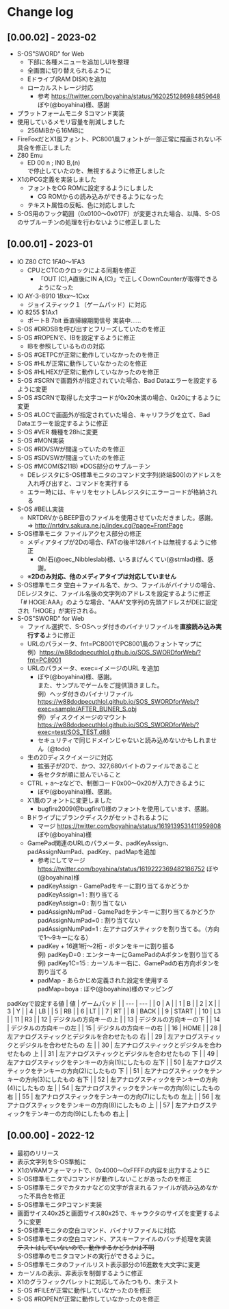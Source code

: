 # Change log

## [0.00.02] - 2023-02
- S-OS"SWORD" for Web
  - 下部に各種メニューを追加しUIを整理
  - 全画面に切り替えられるように
  - Eドライブ(RAM DISK)を追加
  - ローカルストレージ対応
    - 参考 https://twitter.com/boyahina/status/1620251286984859648  
    ぼや(@boyahina)様、感謝
- プラットフォームモニタ Sコマンド実装
- 使用しているメモリ容量を削減しました
  - 256MiBから16MiBに
- FireFoxだとX1風フォント、PC8001風フォントが一部正常に描画されない不具合を修正しました
- Z80 Emu
  - ED 00 n ; IN0 B,(n)  
    で停止していたのを、無視するように修正しました
- X1のPCG定義を実装しました
  - フォントをCG ROMに設定するようにしました
    - CG ROMからの読み込みができるようになった
  - テキスト属性の反転、色に対応しました
- S-OS用のフック範囲（0x0100～0x017F）が変更された場合、以降、S-OSのサブルーチンの処理を行わないように修正しました

## [0.00.01] - 2023-01
- IO Z80 CTC $1FA0～$1FA3
  - CPUとCTCのクロックによる同期を修正
    - 「OUT (C),A直後にIN A,(C)」で正しくDownCounterが取得できるようになった
- IO AY-3-8910 $1Bxx～$1Cxx
  - ジョイスティック１（ゲームパッド）に対応
- IO 8255 $1Ax1
  - ポートB 7bit 垂直帰線期間信号 実装中……
- S-OS #DRDSBを呼び出すとフリーズしていたのを修正
- S-OS #ROPENで、IBを設定するように修正
  - IBを参照しているものの対応
- S-OS #GETPCが正常に動作していなかったのを修正
- S-OS #HLが正常に動作していなかったのを修正
- S-OS #HLHEXが正常に動作していなかったのを修正
- S-OS #SCRNで画面外が指定されていた場合、Bad Dataエラーを設定するように変更
- S-OS #SCRNで取得した文字コードが0x20未満の場合、0x20にするように変更
- S-OS #LOCで画面外が指定されていた場合、キャリフラグを立て、Bad Dataエラーを設定するように修正
- S-OS #VER 機種を28hに変更
- S-OS #MON実装
- S-OS #RDVSWが間違っていたのを修正
- S-OS #SDVSWが間違っていたのを修正
- S-OS #MCOM($211B) ※DOS部分のサブルーチン
  - DEレジスタにS-OS標準モニタのコマンド文字列(終端$00)のアドレスを入れ呼び出すと、コマンドを実行する
  - エラー時には、キャリをセットしAレジスタにエラーコードが格納される
- S-OS #BELL実装
  - NRTDRVからBEEP音のファイルを使用させていただきました。感謝。  
  ⇒ http://nrtdrv.sakura.ne.jp/index.cgi?page=FrontPage
- S-OS標準モニタ ファイルアクセス部分の修正
  - メディアタイプが2Dの場合、FATの後半128バイトは無視するように修正
    - Oh!石(@oec_Nibbleslab)様、いろまげんくてい(@stmlad)様、感謝。
  - ※**2Dのみ対応、他のメディアタイプは対応していません**
- S-OS標準モニタ 空白＋ファイル名で、かつ、ファイルがバイナリの場合、  
  DEレジスタに、ファイル名後の文字列のアドレスを設定するように修正  
  「#  HOGE:AAA」のような場合、"AAA"文字列の先頭アドレスがDEに設定され「HOGE」が実行される。
- S-OS"SWORD" for Web
  - ファイル選択で、S-OSヘッダ付きのバイナリファイルを**直接読み込み実行する**ように修正
  - URLのパラメータ、fnt=PC8001でPC8001風のフォントマップに  
    例）https://w88dodpecuthlol.github.io/SOS_SWORDforWeb/?fnt=PC8001
  - URLのパラメータ、exec=イメージのURL を追加
    - ぼや(@boyahina)様、感謝。  
      また、サンプルでゲームをご提供頂きました。  
    例）ヘッダ付きのバイナリファイル  
    https://w88dodpecuthlol.github.io/SOS_SWORDforWeb/?exec=sample/AFTER_BUNER_S.obj  
    例）ディスクイメージのマウント  
    https://w88dodpecuthlol.github.io/SOS_SWORDforWeb/?exec=test/SOS_TEST.d88  
    - セキュリティで同じドメインじゃないと読み込めないかもしれません（@todo)
  - 生の2Dディスクイメージに対応  
    - 拡張子が2Dで、かつ、327,680バイトのファイルであること  
    - 各セクタが順に並んでいること
  - CTRL + a～zなどで、制御コード0x00～0x20が入力できるように
    - ぼや(@boyahina)様、感謝。
  - X1風のフォントに変更しました
    - bugfire2009(@bugfire1)様のフォントを使用しています、感謝。
  - Bドライブにブランクディスクがセットされるように
    - マージ https://twitter.com/boyahina/status/1619139531411959808  ぼや(@boyahina)様
  - GamePad関連のURLのパラメータ、padKeyAssign、padAssignNumPad、padKey、padMapを追加
    - 参考にしてマージ https://twitter.com/boyahina/status/1619222369482186752  ぼや(@boyahina)様
    - padKeyAssign - GamePadをキーに割り当てるかどうか  
      padKeyAssign=1 : 割り当てる  
      padKeyAssign=0 : 割り当てない
    - padAssignNumPad - GamePadをテンキーに割り当てるかどうか  
      padAssignNumPad=0 : 割り当てない  
      padAssignNumPad=1 : 左アナログスティックを割り当てる。（方向で1～9キーになる）
    - padKey + 16進1桁～2桁 - ボタンをキーに割り振る  
      例) padKeyD=0 : エンターキーにGamePadのAボタンを割り当てる
      例) padKey1C=15 : カーソルキー右に、GamePadの右方向ボタンを割り当てる  
    - padMap - あらかじめ定義された設定を使用する  
      padMap=boya : ぼや(@boyahina)様のマッピング

padKeyで設定する値
| 値 | ゲームパッド |
| --- | --- |
| 0 | A |
| 1 | B |
| 2 | X |
| 3 | Y |
| 4 | LB |
| 5 | RB |
| 6 | LT |
| 7 | RT |
| 8 | BACK |
| 9 | START |
| 10 | L3 |
| 11 | R3 |
| 12 | デジタルの方向キーの上 |
| 13 | デジタルの方向キーの下 |
| 14 | デジタルの方向キーの左 |
| 15 | デジタルの方向キーの右 |
| 16 | HOME |
| 28 | 左アナログスティックとデジタルを合わせたもの 右 |
| 29 | 左アナログスティックとデジタルを合わせたもの 左 |
| 30 | 左アナログスティックとデジタルを合わせたもの 上 |
| 31 | 左アナログスティックとデジタルを合わせたもの 下 |
| 49 | 左アナログスティックをテンキーの方向(1)にしたもの 左下 |
| 50 | 左アナログスティックをテンキーの方向(2)にしたもの 下 |
| 51 | 左アナログスティックをテンキーの方向(3)にしたもの 右下 |
| 52 | 左アナログスティックをテンキーの方向(4)にしたもの 左 |
| 54 | 左アナログスティックをテンキーの方向(6)にしたもの 右 |
| 55 | 左アナログスティックをテンキーの方向(7)にしたもの 左上 |
| 56 | 左アナログスティックをテンキーの方向(8)にしたもの 上 |
| 57 | 左アナログスティックをテンキーの方向(9)にしたもの 右上 |

## [0.00.00] - 2022-12
- 最初のリリース
- 表示文字列をS-OS準拠に
- X1のVRAMフォーマットで、0x4000～0xFFFFの内容を出力するように
- S-OS標準モニタでJコマンドが動作しないことがあったのを修正
- S-OS標準モニタでカタカナなどの文字が含まれるファイルが読み込めなかった不具合を修正
- S-OS標準モニタPコマンド実装
- 画面サイス40x25と画面サイス80x25で、キャラクタのサイズを変更するように変更
- S-OS標準モニタの空白コマンド、バイナリファイルに対応
- S-OS標準モニタの空白コマンド、アスキーファイルのバッチ処理を実装  
  ~~テストはしていないので、動作するかどうかは不明~~  
  S-OS標準のモニタコマンドの実行ができるように。  
- S-OS標準モニタのファイルリスト表示部分の16進数を大文字に変更
- カーソルの表示、非表示を制御するように修正
- X1のグラフィックパレットに対応してみたつもり、未テスト
- S-OS #FILEが正常に動作していなかったのを修正
- S-OS #ROPENが正常に動作していなかったのを修正

